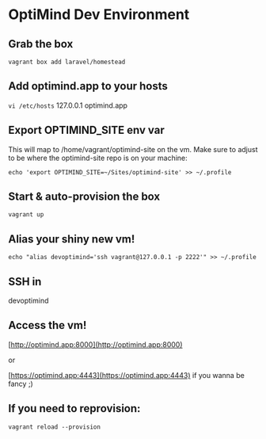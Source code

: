 OptiMind Dev Environment 
========================

Grab the box
------------
`vagrant box add laravel/homestead`


Add optimind.app to your hosts
------------------------------
`vi /etc/hosts`
127.0.0.1  optimind.app


Export OPTIMIND_SITE env var 
----------------------------
This will map to /home/vagrant/optimind-site on the vm.
Make sure to adjust to be where the optimind-site repo is on your machine:

`echo 'export OPTIMIND_SITE=~/Sites/optimind-site' >> ~/.profile`


Start & auto-provision the box
------------------------------
`vagrant up`


Alias your shiny new vm!
------------------------
`echo "alias devoptimind='ssh vagrant@127.0.0.1 -p 2222'" >> ~/.profile`


SSH in
------
devoptimind


Access the vm!
--------------
[http://optimind.app:8000](http://optimind.app:8000)

or

[https://optimind.app:4443](https://optimind.app:4443) if you wanna be fancy ;)


If you need to reprovision:
---------------------------
`vagrant reload --provision`




